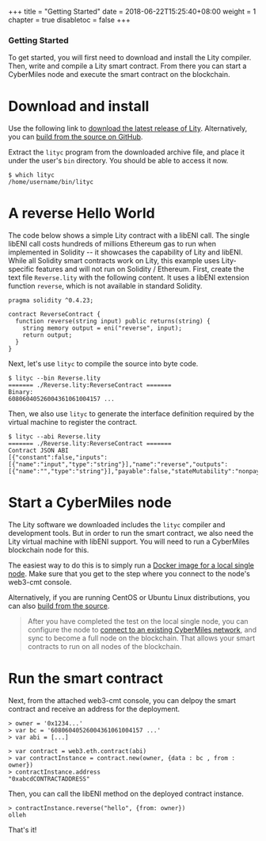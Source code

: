 +++
title = "Getting Started"
date = 2018-06-22T15:25:40+08:00
weight = 1
chapter = true
disabletoc = false
+++

### Getting Started

To get started, you will first need to download and install the Lity compiler. Then, write and compile a Lity smart contract. From there you can start a CyberMiles node and execute the smart contract on the blockchain.

# Download and install

Use the following link to [download the latest release of Lity](https://github.com/CyberMiles/lity/releases).
Alternatively, you can [build from the source on GitHub](http://lity.readthedocs.io/en/latest/download.html).

Extract the `lityc` program from the downloaded archive file, and place it under the user's `bin` directory.
You should be able to access it now.

```
$ which lityc
/home/username/bin/lityc
```

# A reverse Hello World

The code below shows a simple Lity contract with a libENI call. 
The single libENI call costs hundreds of millions Ethereum gas to run when implemented in Solidity -- it showcases the capability of Lity and libENI.
While all Solidity smart contracts work on Lity, this example uses Lity-specific features and will not run on Solidity / Ethereum. 
First, create the text file `Reverse.lity` with the following content.
It uses a libENI extension function `reverse`, which is not available 
in standard Solidity.

```
pragma solidity ^0.4.23;
  
contract ReverseContract {
  function reverse(string input) public returns(string) {
    string memory output = eni("reverse", input);
    return output;
  }
}
```

Next, let's use `lityc` to compile the source into byte code.

```
$ lityc --bin Reverse.lity
======= ./Reverse.lity:ReverseContract =======
Binary:
60806040526004361061004157 ...
```

Then, we also use `lityc` to generate the interface definition required 
by the virtual machine to register the contract.

```
$ lityc --abi Reverse.lity
======= ./Reverse.lity:ReverseContract =======
Contract JSON ABI
[{"constant":false,"inputs":[{"name":"input","type":"string"}],"name":"reverse","outputs":[{"name":"","type":"string"}],"payable":false,"stateMutability":"nonpayable","type":"function"}]
```

# Start a CyberMiles node

The Lity software we downloaded includes the `lityc` compiler and development tools.
But in order to run the smart contract, we also need the Lity virtual machine
with libENI support. You will need to run a CyberMiles blockchain node for this.

The easiest way to do this is to simply run a [Docker image for a local single node](http://travis.readthedocs.io/en/latest/getting-started.html#use-docker).
Make sure that you get to the step where you connect to the node's web3-cmt console.

Alternatively, if you are running CentOS or Ubuntu Linux distributions, you
can also [build from the source](http://travis.readthedocs.io/en/latest/getting-started.html#build-from-source).

> After you have completed the test on the local single node, you can configure 
> the node to [connect to an existing CyberMiles network](http://travis.readthedocs.io/en/latest/connect-testnet.html), and sync to become
> a full node on the blockchain. That allows your smart contracts to run on
> all nodes of the blockchain.

# Run the smart contract

Next, from the attached web3-cmt console, you can delpoy the smart contract and receive an address for the deployment.

```
> owner = '0x1234...'
> var bc = '60806040526004361061004157 ...'
> var abi = [...]

> var contract = web3.eth.contract(abi)
> var contractInstance = contract.new(owner, {data : bc , from : owner})
> contractInstance.address
"0xabcdCONTRACTADDRESS"
```

Then, you can call the libENI method on the deployed contract instance.

```
> contractInstance.reverse("hello", {from: owner})
olleh
```

That's it!
